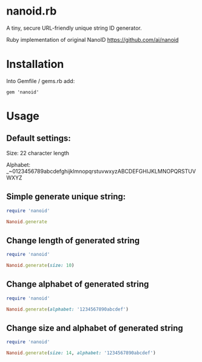 # nanoid.rb

A tiny, secure URL-friendly unique string ID generator.

Ruby implementation of original NanoID https://github.com/ai/nanoid

# Installation
Into Gemfile / gems.rb add:

```gem 'nanoid'```

# Usage

## Default settings:

Size: 22 character length

Alphabet: _~0123456789abcdefghijklmnopqrstuvwxyzABCDEFGHIJKLMNOPQRSTUVWXYZ


## Simple generate unique string:

```ruby
require 'nanoid'

Nanoid.generate
```

## Change length of generated string

```ruby
require 'nanoid'

Nanoid.generate(size: 10)
```

## Change alphabet of generated string

```ruby
require 'nanoid'

Nanoid.generate(alphabet: '1234567890abcdef')
```

## Change size and alphabet of generated string

```ruby
require 'nanoid'

Nanoid.generate(size: 14, alphabet: '1234567890abcdef')
```
